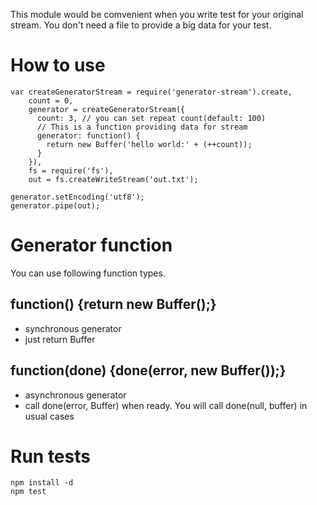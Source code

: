 This module would be comvenient when you write test for your original stream.  You don't need a file to provide a big data for your test.

How to use
===

    var createGeneratorStream = require('generator-stream').create,
        count = 0,
        generator = createGeneratorStream({
          count: 3, // you can set repeat count(default: 100)
          // This is a function providing data for stream
          generator: function() {
            return new Buffer('hello world:' + (++count));
          }
        }),
        fs = require('fs'),
        out = fs.createWriteStream('out.txt');

    generator.setEncoding('utf8');
    generator.pipe(out);

Generator function 
===

You can use following function types.

function() {return new Buffer();} 
---

- synchronous generator
- just return Buffer

function(done) {done(error, new Buffer());} 
---

- asynchronous generator
- call done(error, Buffer) when ready.  You will call done(null, buffer) in usual cases

Run tests
===

    npm install -d
    npm test
